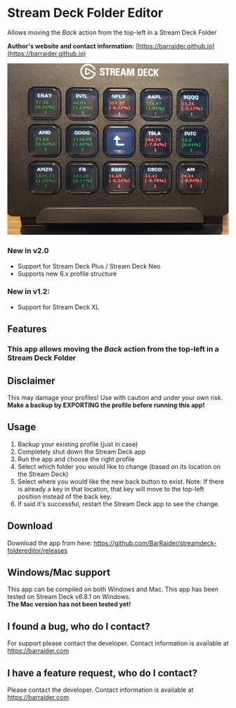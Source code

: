 # Stream Deck Folder Editor

Allows moving the *Back* action from the top-left in a Stream Deck Folder

**Author's website and contact information:** [https://barraider.github.io](https://barraider.github.io)

<img src="/_images/folder.jpg">

### New in v2.0
- Support for Stream Deck Plus / Stream Deck Neo
- Supports new 6.x profile structure

### New in v1.2:
- Support for Stream Deck XL

## Features
### This app allows moving the *Back* action from the top-left in a Stream Deck Folder

## Disclaimer
This may damage your profiles! Use with caution and under your own risk. **Make a backup by EXPORTING the profile before running this app!**

## Usage
1. Backup your existing profile (just in case)
2. Completely shut down the Stream Deck app
3. Run the app and choose the right profile
4. Select which folder you would like to change (based on its location on the Stream Deck)
5. Select where you would like the new back button to exist. 
Note: If there is already a key in that location, that key will move to the top-left position instead of the back key.
6. If said it's successful, restart the Stream Deck app to see the change.

## Download
Download the app from here: https://github.com/BarRaider/streamdeck-foldereditor/releases

## Windows/Mac support
This app can be compiled on both Windows and Mac. This app has been tested on Stream Deck v6.8.1 on Windows.  
**The Mac version has not been tested yet!**

## I found a bug, who do I contact?
For support please contact the developer. Contact information is available at https://barraider.com

## I have a feature request, who do I contact?
Please contact the developer. Contact information is available at https://barraider.com
